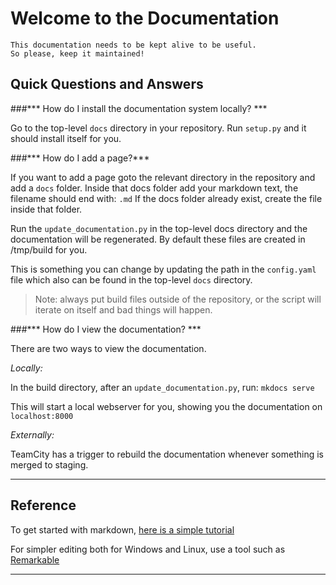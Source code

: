 # Welcome to the Documentation
    This documentation needs to be kept alive to be useful. 
    So please, keep it maintained!

## Quick Questions and Answers

###*** How do I install the documentation system locally? ***

Go to the top-level `docs` directory in your repository.
Run `setup.py` and it should install itself for you.

###*** How do I add a page?***

If you want to add a page goto the relevant directory in the repository and add a `docs` folder.
Inside that docs folder add your markdown text, the filename should end with: `.md`
If the docs folder already exist, create the file inside that folder.

Run the `update_documentation.py` in the top-level docs directory and the documentation will be regenerated.
By default these files are created in /tmp/build for you.

This is something you can change by updating the path in the `config.yaml` file which also can be found in the top-level `docs` directory.

> Note: always put build files outside of the repository, or the script will iterate on itself and bad things will happen.

###*** How do I view the documentation? ***

There are two ways to view the documentation.

_Locally:_

In the build directory, after an `update_documentation.py`, run:
`mkdocs serve`

This will start a local webserver for you, showing you the documentation on `localhost:8000`

_Externally:_

TeamCity has a trigger to rebuild the documentation whenever something is merged to staging.

---

## Reference

To get started with markdown, [here is a simple tutorial](https://github.com/adam-p/markdown-here/wiki/Markdown-Cheatsheet)

For simpler editing both for Windows and Linux, use a tool such as [Remarkable](https://remarkableapp.github.io)

---


